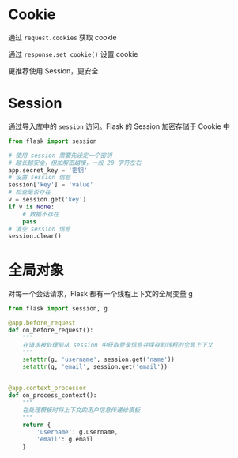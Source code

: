 # Cookie

通过 `request.cookies` 获取 cookie

通过 `response.set_cookie()` 设置 cookie

更推荐使用 Session，更安全
# Session

通过导入库中的 `session` 访问。Flask 的 Session 加密存储于 Cookie 中

```python
from flask import session

# 使用 session 需要先设定一个密钥
# 越长越安全，但加解密越慢，一般 20 字符左右
app.secret_key = '密钥'
# 设置 session 信息
session['key'] = 'value'
# 检查是否存在
v = session.get('key')
if v is None:
    # 数据不存在
    pass
# 清空 session 信息
session.clear()
```
# 全局对象

对每一个会话请求，Flask 都有一个线程上下文的全局变量 g

```python
from flask import session, g

@app.before_request
def on_before_request():
    """
    在请求被处理前从 session 中获取登录信息并保存到线程的全局上下文 
    """
    setattr(g, 'username', session.get('name'))
    setattr(g, 'email', session.get('email'))


@app.context_processor
def on_process_context():
    """
    在处理模板时将上下文的用户信息传递给模板
    """
    return {
        'username': g.username,
        'email': g.email
    }
```
